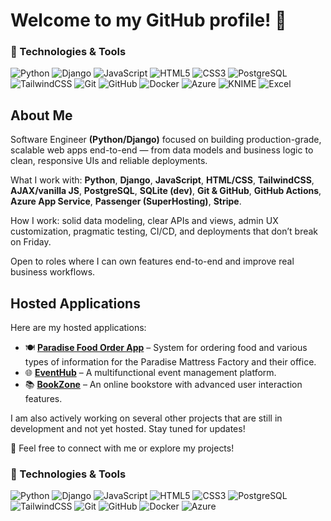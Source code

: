# Welcome to my GitHub profile! 👋

### 🚀 Technologies & Tools
![Python](https://img.shields.io/badge/-Python-306998?style=flat-square&logo=python&logoColor=white)
![Django](https://img.shields.io/badge/-Django-092E20?style=flat-square&logo=django&logoColor=white)
![JavaScript](https://img.shields.io/badge/-JavaScript-F7DF1E?style=flat-square&logo=javascript&logoColor=black)
![HTML5](https://img.shields.io/badge/-HTML5-E34F26?style=flat-square&logo=html5&logoColor=white)
![CSS3](https://img.shields.io/badge/-CSS3-1572B6?style=flat-square&logo=css3&logoColor=white)
![PostgreSQL](https://img.shields.io/badge/-PostgreSQL-336791?style=flat-square&logo=postgresql&logoColor=white)
![TailwindCSS](https://img.shields.io/badge/-TailwindCSS-06B6D4?style=flat-square&logo=tailwindcss&logoColor=white)
![Git](https://img.shields.io/badge/-Git-F05032?style=flat-square&logo=git&logoColor=white)
![GitHub](https://img.shields.io/badge/-GitHub-181717?style=flat-square&logo=github&logoColor=white)
![Docker](https://img.shields.io/badge/-Docker-2496ED?style=flat-square&logo=docker&logoColor=white)
![Azure](https://img.shields.io/badge/-Microsoft%20Azure-0078D4?style=flat-square&logo=microsoft-azure&logoColor=white)
![KNIME](https://img.shields.io/badge/-KNIME-F7DF1E?style=flat-square&logo=knime&logoColor=black)
![Excel](https://img.shields.io/badge/-Excel-217346?style=flat-square&logo=microsoft-excel&logoColor=white)


## About Me  
Software Engineer **(Python/Django)** focused on building production-grade, scalable web apps end-to-end — from data models and business logic to clean, responsive UIs and reliable deployments.

What I work with: **Python**, **Django**, **JavaScript**, **HTML/CSS**, **TailwindCSS**, **AJAX/vanilla JS**, **PostgreSQL**, **SQLite (dev)**, **Git & GitHub**, **GitHub Actions**, **Azure App Service**, **Passenger (SuperHosting)**, **Stripe**.

How I work: solid data modeling, clear APIs and views, admin UX customization, pragmatic testing, CI/CD, and deployments that don’t break on Friday.

Open to roles where I can own features end-to-end and improve real business workflows. 

## Hosted Applications  
Here are my hosted applications:
- 🍽️ **[Paradise Food Order App](https://nekrato.com/menu/)** – System for ordering food and various types of information for the Paradise Mattress Factory and their office.  
- 🌐 **[EventHub](https://github.com/vegaFlex/EventHub_README)** – A multifunctional event management platform.  
- 📚 **[BookZone](https://github.com/vegaFlex/OnlineBookstore_README)** – An online bookstore with advanced user interaction features.  

I am also actively working on several other projects that are still in development and not yet hosted. Stay tuned for updates! 
 

📩 Feel free to connect with me or explore my projects! 

### 🚀 Technologies & Tools
![Python](https://img.shields.io/badge/-Python-306998?style=flat-square&logo=python&logoColor=white)
![Django](https://img.shields.io/badge/-Django-092E20?style=flat-square&logo=django&logoColor=white)
![JavaScript](https://img.shields.io/badge/-JavaScript-F7DF1E?style=flat-square&logo=javascript&logoColor=black)
![HTML5](https://img.shields.io/badge/-HTML5-E34F26?style=flat-square&logo=html5&logoColor=white)
![CSS3](https://img.shields.io/badge/-CSS3-1572B6?style=flat-square&logo=css3&logoColor=white)
![PostgreSQL](https://img.shields.io/badge/-PostgreSQL-336791?style=flat-square&logo=postgresql&logoColor=white)
![TailwindCSS](https://img.shields.io/badge/-TailwindCSS-06B6D4?style=flat-square&logo=tailwindcss&logoColor=white)
![Git](https://img.shields.io/badge/-Git-F05032?style=flat-square&logo=git&logoColor=white)
![GitHub](https://img.shields.io/badge/-GitHub-181717?style=flat-square&logo=github&logoColor=white)
![Docker](https://img.shields.io/badge/-Docker-2496ED?style=flat-square&logo=docker&logoColor=white)
![Azure](https://img.shields.io/badge/-Microsoft%20Azure-0078D4?style=flat-square&logo=microsoft-azure&logoColor=white)



